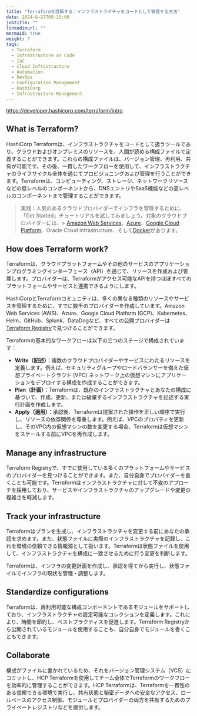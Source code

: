 ```yaml
---
title: "Terraformを理解する：インフラストラクチャをコードとして管理する方法"
date: 2024-6-27T09:15:00
jobtitle: ""
linkedinurl: ""
mermaid: true
weight: 7
tags:
  - Terraform
  - Infrastructure as Code
  - IaC
  - Cloud Infrastructure
  - Automation
  - DevOps
  - Configuration Management
  - HashiCorp
  - Infrastructure Management
---
```


<https://developer.hashicorp.com/terraform/intro>

## What is Terraform?

HashiCorp Terraformは、インフラストラクチャをコードとして扱うツールであり、クラウドおよびオンプレミスのリソースを、人間が読める構成ファイルで定義することができます。これらの構成ファイルは、バージョン管理、再利用、共有が可能です。その後、一貫したワークフローを使用して、インフラストラクチャのライフサイクル全体を通じてプロビジョニングおよび管理を行うことができます。Terraformは、コンピューティング、ストレージ、ネットワークリソースなどの低レベルのコンポーネントから、DNSエントリやSaaS機能などの高レベルのコンポーネントまで管理することができます。

> 実践：人気のあるクラウドプロバイダーでインフラを管理するために、「Get Started」チュートリアルを試してみましょう。対象のクラウドプロバイダーには、> [Amazon Web Services](https://developer.hashicorp.com/terraform/tutorials/aws-get-started)、[Azure](https://developer.hashicorp.com/terraform/intro#:~:text=Web%20Services%2C-,Azure,-%2C%20Google%20Cloud)、[Google Cloud Platform](https://developer.hashicorp.com/terraform/tutorials/gcp-get-started)、Oracle Cloud Infrastructure、そして[Docker](https://developer.hashicorp.com/terraform/intro#:~:text=Infrastructure%2C%20and-,Docker,-.)があります。

## How does Terraform work?

Terraformは、クラウドプラットフォームやその他のサービスのアプリケーションプログラミングインターフェース（API）を通じて、リソースを作成および管理します。プロバイダーは、Terraformがアクセス可能なAPIを持つほぼすべてのプラットフォームやサービスと連携できるようにします。

HashiCorpとTerraformコミュニティは、多くの異なる種類のリソースやサービスを管理するために、すでに数千のプロバイダーを作成しています。Amazon Web Services (AWS)、Azure、Google Cloud Platform (GCP)、Kubernetes、Helm、GitHub、Splunk、DataDogなど、すべての公開プロバイダーは[Terraform Registry](https://registry.terraform.io/)で見つけることができます。

Terraformの基本的なワークフローは以下の三つのステージで構成されています：

- **Write（記述）**：複数のクラウドプロバイダーやサービスにわたるリソースを定義します。例えば、セキュリティグループやロードバランサーを備えた仮想プライベートクラウド (VPC) ネットワーク上の仮想マシンにアプリケーションをデプロイする構成を作成することができます。
- **Plan（計画）**：Terraformは、既存のインフラストラクチャとあなたの構成に基づいて、作成、更新、または破棄するインフラストラクチャを記述する実行計画を作成します。
- **Apply（適用）**：承認後、Terraformは提案された操作を正しい順序で実行し、リソースの依存関係を尊重します。例えば、VPCのプロパティを更新し、そのVPC内の仮想マシンの数を変更する場合、Terraformは仮想マシンをスケールする前にVPCを再作成します。

## Manage any infrastructure

Terraform Registryで、すでに使用している多くのプラットフォームやサービスのプロバイダーを見つけることができます。また、自分自身でプロバイダーを書くことも可能です。Terraformはインフラストラクチャに対して不変のアプローチを採用しており、サービスやインフラストラクチャのアップグレードや変更の複雑さを軽減します。

## Track your infrastructure

Terraformはプランを生成し、インフラストラクチャを変更する前にあなたの承認を求めます。また、状態ファイルに実際のインフラストラクチャを記録し、これを環境の信頼できる情報源として扱います。Terraformは状態ファイルを使用して、インフラストラクチャを構成に一致させるために行う変更を判断します。

Terraformは、インフラの変更計画を作成し、承認を得てから実行し、状態ファイルでインフラの現状を管理・調整します。

## Standardize configurations

Terraformは、再利用可能な構成コンポーネントであるモジュールをサポートしており、インフラストラクチャの設定可能なコレクションを定義します。これにより、時間を節約し、ベストプラクティスを促進します。Terraform Registryから公開されているモジュールを使用することも、自分自身でモジュールを書くこともできます。

## Collaborate

構成がファイルに書かれているため、それをバージョン管理システム（VCS）にコミットし、HCP Terraformを使用してチーム全体でTerraformのワークフローを効率的に管理することができます。HCP Terraformは、Terraformを一貫性のある信頼できる環境で実行し、共有状態と秘密データへの安全なアクセス、ロールベースのアクセス制御、モジュールとプロバイダーの両方を共有するためのプライベートレジストリなどを提供します。
